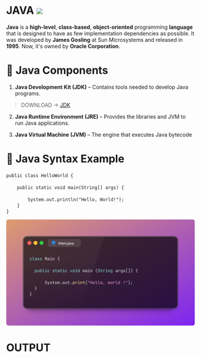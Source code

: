 # JAVA   ![](https://cdn.iconscout.com/icon/free/png-256/java-43-569305.png)

**Java** is a **high-level**, **class-based**, **object-oriented** programming **language** that is designed to have as few implementation dependencies as possible. It was developed by **James Gosling** at Sun Microsystems and released in **1995**. Now, it's owned by **Oracle Corporation**.

# 🔹 Java Components
1)  **Java Development Kit (JDK)** – Contains tools needed to develop Java programs.

>DOWNLOAD ->  [JDK](https://www.oracle.com/java/technologies/downloads/#jdk24-windows)

2) **Java Runtime Environment (JRE)** – Provides the libraries and JVM to run Java applications.

3) **Java Virtual Machine (JVM)** – The engine that executes Java bytecode


# 🔹 Java Syntax Example

```
public class HelloWorld {

    public static void main(String[] args) {

        System.out.println("Hello, World!");
    }
}
```
![](image/hello.png)

# **OUTPUT**
![]()